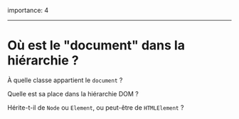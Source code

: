 importance: 4

---

# Où est le "document" dans la hiérarchie ?

À quelle classe appartient le `document` ?

Quelle est sa place dans la hiérarchie DOM ?

Hérite-t-il de `Node` ou `Element`, ou peut-être de `HTMLElement` ?
